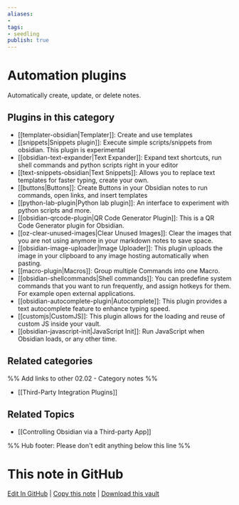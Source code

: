 ```yaml
---
aliases:
- 
tags: 
- seedling 
publish: true
---
```



# Automation plugins

Automatically create, update, or delete notes.

## Plugins in this category

- [[templater-obsidian|Templater]]: Create and use templates
- [[snippets|Snippets plugin]]: Execute simple scripts/snippets from obsidian. This plugin is experimental
- [[obsidian-text-expander|Text Expander]]: Expand text shortcuts, run shell commands and python scripts right in your editor
- [[text-snippets-obsidian|Text Snippets]]: Allows you to replace text templates for faster typing, create your own.
- [[buttons|Buttons]]: Create Buttons in your Obsidian notes to run commands, open links, and insert templates
- [[python-lab-plugin|Python lab plugin]]: An interface to experiment with python scripts and more.
- [[obsidian-qrcode-plugin|QR Code Generator Plugin]]: This is a QR Code Generator plugin for Obsidian.
- [[oz-clear-unused-images|Clear Unused Images]]: Clear the images that you are not using anymore in your markdown notes to save space.
- [[obsidian-image-uploader|Image Uploader]]: This plugin uploads the image in your clipboard to any image hosting automatically when pasting.
- [[macro-plugin|Macros]]: Group multiple Commands into one Macro.
- [[obsidian-shellcommands|Shell commands]]: You can predefine system commands that you want to run frequently, and assign hotkeys for them. For example open external applications.
- [[obsidian-autocomplete-plugin|Autocomplete]]: This plugin provides a text autocomplete feature to enhance typing speed.
- [[customjs|CustomJS]]: This plugin allows for the loading and reuse of custom JS inside your vault.
- [[obsidian-javascript-init|JavaScript Init]]: Run JavaScript when Obsidian loads, or any other time.

## Related categories

%% Add links to other 02.02 - Category notes %%

- [[Third-Party Integration Plugins]]

## Related Topics
- [[Controlling Obsidian via a Third-party App]]

%% Hub footer: Please don't edit anything below this line %%

# This note in GitHub

<span class="git-footer">[Edit In GitHub](https://github.dev/obsidian-community/obsidian-hub/blob/main/02%20-%20Community%20Expansions/02.01%20Plugins%20by%20Category/Automation%20plugins.md "git-hub-edit-note") | [Copy this note](https://raw.githubusercontent.com/obsidian-community/obsidian-hub/main/02%20-%20Community%20Expansions/02.01%20Plugins%20by%20Category/Automation%20plugins.md "git-hub-copy-note") | [Download this vault](https://github.com/obsidian-community/obsidian-hub/archive/refs/heads/main.zip "git-hub-download-vault") </span>
